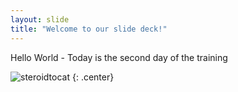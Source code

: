 ```yaml
---
layout: slide
title: "Welcome to our slide deck!"
---
```


Hello World - Today is the second day of the training

![steroidtocat](https://octodex.github.com/images/steroidtocat.png)
{: .center}

